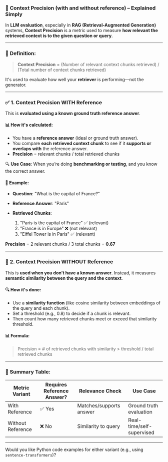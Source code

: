 ### 📌 **Context Precision (with and without reference) – Explained Simply**

In **LLM evaluation**, especially in **RAG (Retrieval-Augmented Generation)** systems, **Context Precision** is a metric used to measure **how relevant the retrieved context is to the given question or query**.

---

### 🧠 **Definition:**

> **Context Precision** = (Number of relevant context chunks retrieved) / (Total number of context chunks retrieved)

It's used to evaluate how well your **retriever** is performing—not the generator.

---

### ✅ **1. Context Precision WITH Reference**

This is **evaluated using a known ground truth reference answer**.

#### 📊 How it's calculated:

* You have a **reference answer** (ideal or ground truth answer).
* You compare **each retrieved context chunk** to see if it **supports or overlaps with** the reference answer.
* **Precision** = relevant chunks / total retrieved chunks

🔍 **Use Case**: When you’re doing **benchmarking or testing**, and you know the correct answer.

#### 🧪 Example:

* **Question**: "What is the capital of France?"
* **Reference Answer**: "Paris"
* **Retrieved Chunks**:

  1. "Paris is the capital of France" ✅ (relevant)
  2. "France is in Europe" ❌ (not relevant)
  3. "Eiffel Tower is in Paris" ✅ (relevant)

**Precision** = 2 relevant chunks / 3 total chunks = **0.67**

---

### 🚫 **2. Context Precision WITHOUT Reference**

This is **used when you don’t have a known answer**. Instead, it measures **semantic similarity between the query and the context**.

#### 🔍 How it's done:

* Use a **similarity function** (like cosine similarity between embeddings of the query and each chunk).
* Set a threshold (e.g., 0.8) to decide if a chunk is relevant.
* Then count how many retrieved chunks meet or exceed that similarity threshold.

#### 📊 Formula:

> Precision = # of retrieved chunks with similarity > threshold / total retrieved chunks

---

### 🧠 Summary Table:

| Metric Variant    | Requires Reference Answer? | Relevance Check         | Use Case                  |
| ----------------- | -------------------------- | ----------------------- | ------------------------- |
| With Reference    | ✅ Yes                      | Matches/supports answer | Ground truth evaluation   |
| Without Reference | ❌ No                       | Similarity to query     | Real-time/self-supervised |

---

Would you like Python code examples for either variant (e.g., using `sentence-transformers`)?
